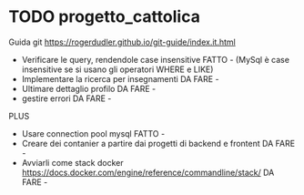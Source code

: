 # TODO progetto_cattolica

Guida git https://rogerdudler.github.io/git-guide/index.it.html

- Verificare le query, rendendole case insensitive                                            FATTO -
(MySql è case insensitive se si usano gli operatori WHERE e LIKE)
- Implementare la ricerca per insegnamenti                                                    DA FARE -
- Ultimare dettaglio profilo                                                                  DA FARE -
- gestire errori                                                                              DA FARE -

PLUS
- Usare connection pool mysql                                                                 FATTO -
- Creare dei contanier a partire dai progetti di backend e frontent                           DA FARE -
- Avviarli come stack docker https://docs.docker.com/engine/reference/commandline/stack/      DA FARE -
